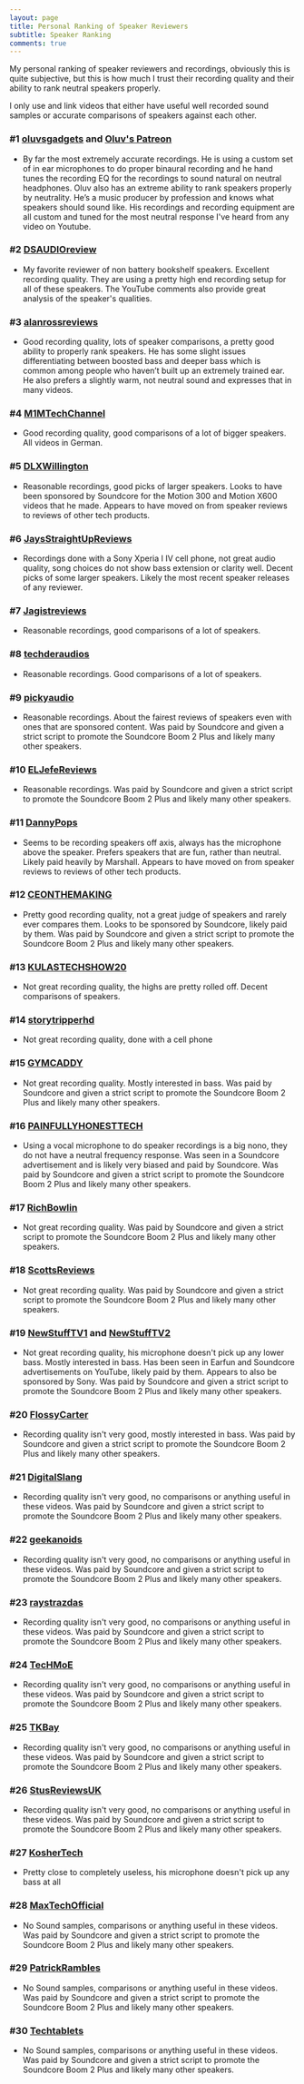 ```yaml
---
layout: page
title: Personal Ranking of Speaker Reviewers
subtitle: Speaker Ranking
comments: true
---
```


My personal ranking of speaker reviewers and recordings, obviously this is quite subjective, but this is how much I trust their recording quality and their ability to rank neutral speakers properly.

I only use and link videos that either have useful well recorded sound samples or accurate comparisons of speakers against each other.

### #1 [oluvsgadgets](https://www.youtube.com/@oluvsgadgets) and [Oluv's Patreon](https://www.patreon.com/oluvsgadgets/posts)
- By far the most extremely accurate recordings. He is using a custom set of in ear microphones to do proper binaural recording and he hand tunes the recording EQ for the recordings to sound natural on neutral headphones. Oluv also has an extreme ability to rank speakers properly by neutrality. He’s a music producer by profession and knows what speakers should sound like. His recordings and recording equipment are all custom and tuned for the most neutral response I've heard from any video on Youtube.

### #2 [DSAUDIOreview](https://www.youtube.com/@DSAUDIOreview)
- My favorite reviewer of non battery bookshelf speakers. Excellent recording quality. They are using a pretty high end recording setup for all of these speakers. The YouTube comments also provide great analysis of the speaker's qualities.

### #3 [alanrossreviews](https://www.youtube.com/@alanrossreviews)
- Good recording quality, lots of speaker comparisons, a pretty good ability to properly rank speakers. He has some slight issues differentiating between boosted bass and deeper bass which is common among people who haven’t built up an extremely trained ear. He also prefers a slightly warm, not neutral sound and expresses that in many videos.

### #4 [M1MTechChannel](https://www.youtube.com/@M1MTechChannel)
- Good recording quality, good comparisons of a lot of bigger speakers. All videos in German.

### #5 [DLXWillington](https://www.youtube.com/@DLXWillington)
- Reasonable recordings, good picks of larger speakers. Looks to have been sponsored by Soundcore for the Motion 300 and Motion X600 videos that he made. Appears to have moved on from speaker reviews to reviews of other tech products.

### #6 [JaysStraightUpReviews](https://www.youtube.com/@JaysStraightUpReviews)
- Recordings done with a Sony Xperia I IV cell phone, not great audio quality, song choices do not show bass extension or clarity well. Decent picks of some larger speakers. Likely the most recent speaker releases of any reviewer.

### #7 [Jagistreviews](https://www.youtube.com/@Jagistreviews)
- Reasonable recordings, good comparisons of a lot of speakers.

### #8 [techderaudios](https://www.youtube.com/@techderaudios)
- Reasonable recordings. Good comparisons of a lot of speakers.

### #9 [pickyaudio](https://www.youtube.com/@pickyaudio)
- Reasonable recordings. About the fairest reviews of speakers even with ones that are sponsored content. Was paid by Soundcore and given a strict script to promote the Soundcore Boom 2 Plus and likely many other speakers.

### #10 [ELJefeReviews](https://www.youtube.com/@ELJefeReviews)
- Reasonable recordings. Was paid by Soundcore and given a strict script to promote the Soundcore Boom 2 Plus and likely many other speakers.

### #11 [DannyPops](https://www.youtube.com/@DannyPops)
- Seems to be recording speakers off axis, always has the microphone above the speaker. Prefers speakers that are fun, rather than neutral. Likely paid heavily by Marshall. Appears to have moved on from speaker reviews to reviews of other tech products.

### #12 [CEONTHEMAKING](https://www.youtube.com/@CEONTHEMAKING)
- Pretty good recording quality, not a great judge of speakers and rarely ever compares them. Looks to be sponsored by Soundcore, likely paid by them. Was paid by Soundcore and given a strict script to promote the Soundcore Boom 2 Plus and likely many other speakers.

### #13 [KULASTECHSHOW20](https://www.youtube.com/@KULASTECHSHOW20)
- Not great recording quality, the highs are pretty rolled off. Decent comparisons of speakers.

### #14 [storytripperhd](https://www.youtube.com/@storytripperhd)
- Not great recording quality, done with a cell phone

### #15 [GYMCADDY](https://www.youtube.com/@GYMCADDY)
- Not great recording quality. Mostly interested in bass. Was paid by Soundcore and given a strict script to promote the Soundcore Boom 2 Plus and likely many other speakers.

### #16 [PAINFULLYHONESTTECH](https://www.youtube.com/@PAINFULLYHONESTTECH)
- Using a vocal microphone to do speaker recordings is a big nono, they do not have a neutral frequency response. Was seen in a Soundcore advertisement and is likely very biased and paid by Soundcore. Was paid by Soundcore and given a strict script to promote the Soundcore Boom 2 Plus and likely many other speakers.

### #17 [RichBowlin](https://www.youtube.com/@RichBowlin)
- Not great recording quality. Was paid by Soundcore and given a strict script to promote the Soundcore Boom 2 Plus and likely many other speakers.

### #18 [ScottsReviews](https://www.youtube.com/@ScottsReviews)
- Not great recording quality. Was paid by Soundcore and given a strict script to promote the Soundcore Boom 2 Plus and likely many other speakers.

### #19 [NewStuffTV1](https://www.youtube.com/@NewStuffTV1) and [NewStuffTV2](https://www.youtube.com/@NewStuffTV2)
- Not great recording quality, his microphone doesn't pick up any lower bass. Mostly interested in bass. Has been seen in Earfun and Soundcore advertisements on YouTube, likely paid by them. Appears to also be sponsored by Sony. Was paid by Soundcore and given a strict script to promote the Soundcore Boom 2 Plus and likely many other speakers.

### #20 [FlossyCarter](https://www.youtube.com/@FlossyCarter)
- Recording quality isn't very good, mostly interested in bass. Was paid by Soundcore and given a strict script to promote the Soundcore Boom 2 Plus and likely many other speakers.

### #21 [DigitalSlang](https://www.youtube.com/@DigitalSlang)
- Recording quality isn't very good, no comparisons or anything useful in these videos. Was paid by Soundcore and given a strict script to promote the Soundcore Boom 2 Plus and likely many other speakers.

### #22 [geekanoids](https://www.youtube.com/@geekanoids)
- Recording quality isn't very good, no comparisons or anything useful in these videos. Was paid by Soundcore and given a strict script to promote the Soundcore Boom 2 Plus and likely many other speakers.

### #23 [raystrazdas](https://www.youtube.com/@raystrazdas)
- Recording quality isn't very good, no comparisons or anything useful in these videos. Was paid by Soundcore and given a strict script to promote the Soundcore Boom 2 Plus and likely many other speakers.

### #24 [TecHMoE](https://www.youtube.com/@TecHMoE)
- Recording quality isn't very good, no comparisons or anything useful in these videos. Was paid by Soundcore and given a strict script to promote the Soundcore Boom 2 Plus and likely many other speakers.

### #25 [TKBay](https://www.youtube.com/@TKBay)
- Recording quality isn't very good, no comparisons or anything useful in these videos. Was paid by Soundcore and given a strict script to promote the Soundcore Boom 2 Plus and likely many other speakers.

### #26 [StusReviewsUK](https://www.youtube.com/@StusReviewsUK)
- Recording quality isn't very good, no comparisons or anything useful in these videos. Was paid by Soundcore and given a strict script to promote the Soundcore Boom 2 Plus and likely many other speakers.

### #27 [KosherTech](https://www.youtube.com/@KosherTech)
- Pretty close to completely useless, his microphone doesn't pick up any bass at all

### #28 [MaxTechOfficial](https://www.youtube.com/@MaxTechOfficial)
- No Sound samples, comparisons or anything useful in these videos. Was paid by Soundcore and given a strict script to promote the Soundcore Boom 2 Plus and likely many other speakers.

### #29 [PatrickRambles](https://www.youtube.com/@PatrickRambles)
- No Sound samples, comparisons or anything useful in these videos. Was paid by Soundcore and given a strict script to promote the Soundcore Boom 2 Plus and likely many other speakers.

### #30 [Techtablets](https://www.youtube.com/@Techtablets)
- No Sound samples, comparisons or anything useful in these videos. Was paid by Soundcore and given a strict script to promote the Soundcore Boom 2 Plus and likely many other speakers.
